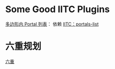 # Some Good IITC Plugins

[多边形内 Portal 列表](https://github.com/hayeswise/iitc-portalsinpolygons)： 依赖 [IITC：portals-list](https://static.iitc.me/build/release/plugins/portals-list.user.js)

# 六重规划

[六重](https://github.com/Konano/Ingress-Field-Design)
